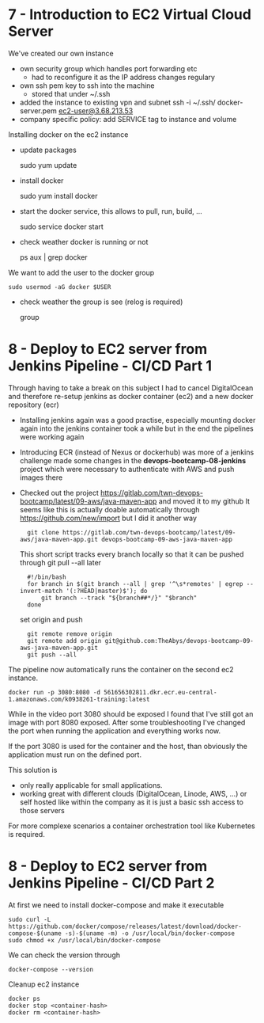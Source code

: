 # 7 - Introduction to EC2 Virtual Cloud Server

We've created our own instance
- own security group which handles port forwarding etc
    - had to reconfigure it as the IP address changes regulary
- own ssh pem key to ssh into the machine
    - stored that under ~/.ssh
- added the instance to existing vpn and subnet
    ssh -i ~/.ssh/ docker-server.pem ec2-user@3.68.213.53
- company specific policy: add SERVICE tag to instance and volume

Installing docker on the ec2 instance
- update packages

    sudo yum update

- install docker

    sudo yum install docker

- start the docker service, this allows to pull, run, build, ...

    sudo service docker start

- check weather docker is running or not
    
    ps aux | grep docker

We want to add the user to the docker group

    sudo usermod -aG docker $USER

- check weather the group is see (relog is required)

    group

# 8 - Deploy to EC2 server from Jenkins Pipeline - CI/CD Part 1

Through having to take a break on this subject I had to cancel DigitalOcean and therefore re-setup jenkins as docker container (ec2) and a new docker repository (ecr)

- Installing jenkins again was a good practise, especially mounting docker again into the jenkins container
    took a while but in the end the pipelines were working again
- Introducing ECR (instead of Nexus or dockerhub) was more of a jenkins challenge
    made some changes in the **devops-bootcamp-08-jenkins** project which were necessary to authenticate with AWS and push images there
- Checked out the project https://gitlab.com/twn-devops-bootcamp/latest/09-aws/java-maven-app and moved it to my github
    It seems like this is actually doable automatically through https://github.com/new/import but I did it another way
        
        git clone https://gitlab.com/twn-devops-bootcamp/latest/09-aws/java-maven-app.git devops-bootcamp-09-aws-java-maven-app

    This short script tracks every branch locally so that it can be pushed through git pull --all later

        #!/bin/bash
        for branch in $(git branch --all | grep '^\s*remotes' | egrep --invert-match '(:?HEAD|master)$'); do
            git branch --track "${branch##*/}" "$branch"
        done

    set origin and push

        git remote remove origin
        git remote add origin git@github.com:TheAbys/devops-bootcamp-09-aws-java-maven-app.git
        git push --all


The pipeline now automatically runs the container on the second ec2 instance.

    docker run -p 3080:8080 -d 561656302811.dkr.ecr.eu-central-1.amazonaws.com/k0938261-training:latest

While in the video port 3080 should be exposed I found that I've still got an image with port 8080 exposed.
After some troubleshooting I've changed the port when running the application and everything works now.

If the port 3080 is used for the container and the host, than obviously the application must run on the defined port.

This solution is
- only really applicable for small applications.
- working great with different clouds (DigitalOcean, Linode, AWS, ...) or self hosted like within the company as it is just a basic ssh access to those servers

For more complexe scenarios a container orchestration tool like Kubernetes is required.

# 8 - Deploy to EC2 server from Jenkins Pipeline - CI/CD Part 2

At first we need to install docker-compose and make it executable

    sudo curl -L https://github.com/docker/compose/releases/latest/download/docker-compose-$(uname -s)-$(uname -m) -o /usr/local/bin/docker-compose
    sudo chmod +x /usr/local/bin/docker-compose

We can check the version through

    docker-compose --version

Cleanup ec2 instance

    docker ps
    docker stop <container-hash>
    docker rm <container-hash>